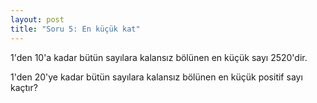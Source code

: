 ```yaml
---
layout: post
title: "Soru 5: En küçük kat"
---
```


1'den 10'a kadar bütün sayılara kalansız bölünen en küçük sayı 2520'dir.

1'den 20'ye kadar bütün sayılara kalansız bölünen en küçük positif sayı kaçtır?
